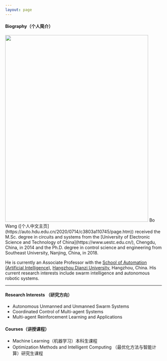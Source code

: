 ```yaml
---
layout: page
---
```


#### Biography（个人简介）
<img src="{{ site.url }}/images/wb.png" class="floatpic" width="460" height="600">
Bo Wang ([个人中文主页](https://auto.hdu.edu.cn/2020/0714/c3803a110745/page.htm)) received the M.Sc. degree in circuits and systems from the [University of Electronic Science and Technology of China](https://www.uestc.edu.cn/), Chengdu, China, in 2014 and the Ph.D. degree in control science and engineering from Southeast University, Nanjing, China, in 2018.

He is currently an Associate Professor with the [School of Automation (Artificial Intelligence)](https://auto.hdu.edu.cn/main.htm), [Hangzhou Dianzi University](https://www.hdu.edu.cn/main.htm),
Hangzhou, China. His current research interests include swarm intelligence and autonomous robotic systems.

---

#### Research Interests （研究方向）

- Autonomous Unmanned and Unmanned Swarm Systems
- Coordinated Control of Multi-agent Systems
- Multi-agent Reinforcement Learning and Applications

#### Courses（讲授课程）

- Machine Learning（机器学习）本科生课程
- Optimization Methods and Intelligent Computing （最优化方法与智能计算）研究生课程


<br>


